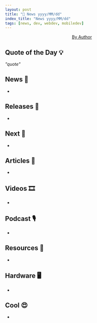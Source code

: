 ```yaml
---
layout: post
title: "📜 News yyyy/MM/dd"
index_title: "News yyyy/MM/dd"
tags: [news, dev, webdev, mobiledev]
---
```


<a href="https://daily-tech-news.github.io/yyyy/MM/dd/news.html">
  <img src=""
     alt=""
     class="image">
</a>

<div style="text-align:center">
   <a href="">By Author</a>
</div>

## Quote of the Day 💡

_"quote"_

[]()

## News 📰

- []()

## Releases 🥳

- []()

## Next 👀

- []()

## Articles 📜

- []()

## Videos 🎞

- []()

## Podcast 🎙

- []()

## Resources 🎪

- []()

## Hardware 🖥

- []()

## Cool 😍

- []()


